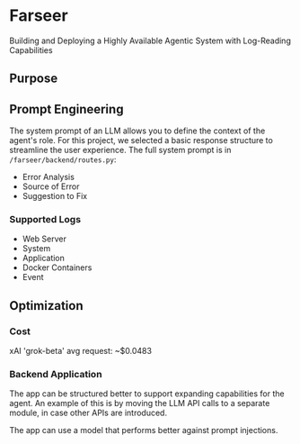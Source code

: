 # Farseer

Building and Deploying a Highly Available Agentic System with Log-Reading Capabilities

## Purpose

## Prompt Engineering

The system prompt of an LLM allows you to define the context of the agent's role. For this project, we selected a basic response structure to streamline the user experience. The full system prompt is in `/farseer/backend/routes.py`:

- Error Analysis
- Source of Error
- Suggestion to Fix

### Supported Logs

- Web Server
- System
- Application
- Docker Containers
- Event

## Optimization

### Cost

xAI 'grok-beta' avg request: ~$0.0483

### Backend Application

The app can be structured better to support expanding capabilities for the agent. An example of this is by moving the LLM API calls to a separate module, in case other APIs are introduced.

The app can use a model that performs better against prompt injections.
